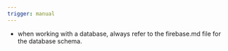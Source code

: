 ```yaml
---
trigger: manual
---
```


- when working with a database, always refer to the firebase.md file for the database schema.